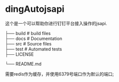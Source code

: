 # dingAutojsapi
这个是一个可以帮助你进行钉钉平台接入操作的jsapi.

├── build                  # build files  
├── docs                   # Documentation  
├── src                    # Source files  
├── test                   # Automated tests  
├── LICENSE

└── README.md

需要redis作为缓存，并使用6379号端口作为默认的端口;
